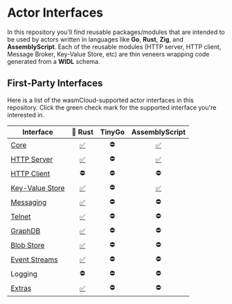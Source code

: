 # Actor Interfaces

In this repository you'll find reusable packages/modules that are intended to be used by actors written in languages like **Go**, **Rust**, **Zig**, and **AssemblyScript**. Each of the reusable modules (HTTP server, HTTP client, Message Broker, Key-Value Store, etc) are thin veneers wrapping code generated from a **WIDL** schema.

## First-Party Interfaces

Here is a list of the wasmCloud-supported actor interfaces in this repository. Click the green check mark for the supported interface you're interested in.

| Interface | 🦀 Rust | TinyGo | AssemblyScript |
| --- | :---: | :---: | :---: |
| [Core](./actor-core/core.widl) | [✅](./actor-core/rust/README.md) | ⛔ | [✅](./actor-core/assemblyscript/README.md) |
| [HTTP Server](./http-server/http.widl) | [✅](./http-server/rust/README.md) | ⛔ | [✅](./http-server/assemblyscript/README.md) |
| [HTTP Client](./http-client/http_client.widl) | ⛔ | ⛔ | ⛔ |
| [Key-Value Store](./keyvalue/keyvalue.widl) | [✅](./keyvalue/rust/README.md) | ⛔ | [✅](./keyvalue/assemblyscript/README.md) |
| [Messaging](./messaging//messaging.widl) | [✅](./messaging/rust/README.md) | ⛔ | ⛔ |
| [Telnet](./telnet/telnet.widl) | [✅](./telnet/rust/README.md) | ⛔ | ⛔ |
| [GraphDB](./graphdb/graphdb.widl) | [✅](./graphdb/rust/README.md) | ⛔ | ⛔ |
| [Blob Store](./blobstore/blobstore.widl) | [✅](./blobstore/rust/README.md) | ⛔ | ⛔ |
| [Event Streams](./eventstreams/eventstreams.widl) | [✅](./eventstreams/rust/README.md) | ⛔ | ⛔ |
| Logging | ⛔ | ⛔ | ⛔ |
| [Extras](./extras/extras.widl) | [✅](./extras/rust/README.md) | ⛔ | ⛔ |
